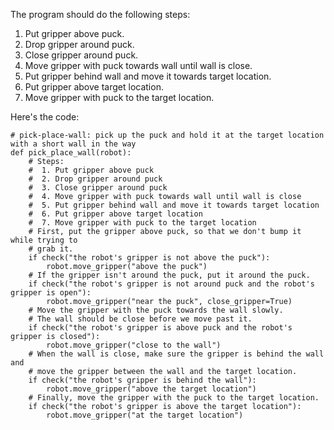 

The program should do the following steps:

1. Put gripper above puck.
2. Drop gripper around puck.
3. Close gripper around puck.
4. Move gripper with puck towards wall until wall is close.
5. Put gripper behind wall and move it towards target location.
6. Put gripper above target location.
7. Move gripper with puck to the target location.

Here's the code: 

```
# pick-place-wall: pick up the puck and hold it at the target location with a short wall in the way
def pick_place_wall(robot):
    # Steps:
    #  1. Put gripper above puck
    #  2. Drop gripper around puck
    #  3. Close gripper around puck
    #  4. Move gripper with puck towards wall until wall is close
    #  5. Put gripper behind wall and move it towards target location
    #  6. Put gripper above target location
    #  7. Move gripper with puck to the target location
    # First, put the gripper above puck, so that we don't bump it while trying to
    # grab it.
    if check("the robot's gripper is not above the puck"):
        robot.move_gripper("above the puck")
    # If the gripper isn't around the puck, put it around the puck.
    if check("the robot's gripper is not around puck and the robot's gripper is open"):
        robot.move_gripper("near the puck", close_gripper=True)
    # Move the gripper with the puck towards the wall slowly.
    # The wall should be close before we move past it.
    if check("the robot's gripper is above puck and the robot's gripper is closed"):
        robot.move_gripper("close to the wall")
    # When the wall is close, make sure the gripper is behind the wall and
    # move the gripper between the wall and the target location.
    if check("the robot's gripper is behind the wall"):
        robot.move_gripper("above the target location")
    # Finally, move the gripper with the puck to the target location.
    if check("the robot's gripper is above the target location"):
        robot.move_gripper("at the target location")
```